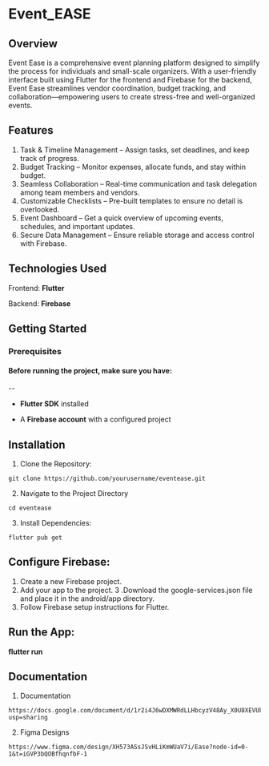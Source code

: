 # Event_EASE

## Overview
Event Ease is a comprehensive event planning platform designed to simplify the process for individuals and small-scale organizers. With a user-friendly interface built using Flutter for the frontend and Firebase for the backend, Event Ease streamlines vendor coordination, budget tracking, and collaboration—empowering users to create stress-free and well-organized events.

## Features
1. Task & Timeline Management – Assign tasks, set deadlines, and keep track of progress.
2. Budget Tracking – Monitor expenses, allocate funds, and stay within budget.
3. Seamless Collaboration – Real-time communication and task delegation among team members and vendors.
4. Customizable Checklists – Pre-built templates to ensure no detail is overlooked.
5. Event Dashboard – Get a quick overview of upcoming events, schedules, and important updates.
6. Secure Data Management – Ensure reliable storage and access control with Firebase.


## Technologies Used

Frontend: **Flutter**

Backend: **Firebase**

## Getting Started

### Prerequisites
#### Before running the project, make sure you have:
--
- **Flutter SDK** installed

- A **Firebase account** with a configured project

## Installation
1. Clone the Repository:
```
git clone https://github.com/yourusername/eventease.git
```
2. Navigate to the Project Directory
```
cd eventease
```
3. Install Dependencies:
```
flutter pub get
```
## Configure Firebase:
1. Create a new Firebase project.
2. Add your app to the project.
3 .Download the google-services.json file and place it in the android/app directory.
4. Follow Firebase setup instructions for Flutter.

## Run the App:

**flutter run**

## Documentation

1. Documentation
```
https://docs.google.com/document/d/1r2i4J6wDXMWRdLLHbcyzV48Ay_X0U8XEVUk2T6_UglA/edit?usp=sharing
```
2. Figma Designs
```
https://www.figma.com/design/XH573ASsJSvHLiKmWUaV7i/Ease?node-id=0-1&t=iGVP3bQOBfhqnfbF-1
```
